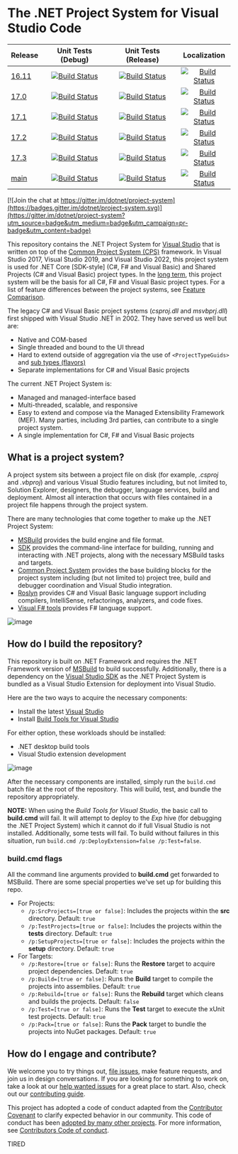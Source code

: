 # The .NET Project System for Visual Studio Code

| Release             | Unit Tests (Debug)                      | Unit Tests (Release)                      | Localization
|---------------------|:---------------------------------------:|:-----------------------------------------:|:------------:
| [16.11][1611Branch] | [![Build Status][1611Debug]][1611Build] | [![Build Status][1611Release]][1611Build] | [![Build Status][1611Spanish]][1611Build]
| [17.0][170Branch]   | [![Build Status][170Debug]][170Build]   | [![Build Status][170Release]][170Build]   | [![Build Status][170Spanish]][170Build]
| [17.1][171Branch]   | [![Build Status][171Debug]][171Build]   | [![Build Status][171Release]][171Build]   | [![Build Status][171Spanish]][171Build]
| [17.2][172Branch]   | [![Build Status][172Debug]][172Build]   | [![Build Status][172Release]][172Build]   | [![Build Status][172Spanish]][172Build]
| [17.3][173Branch]   | [![Build Status][173Debug]][173Build]   | [![Build Status][173Release]][173Build]   | [![Build Status][173Spanish]][173Build]
| [main][MainBranch]  | [![Build Status][MainDebug]][MainBuild] | [![Build Status][MainRelease]][MainBuild] | [![Build Status][MainSpanish]][MainBuild]

[![Join the chat at https://gitter.im/dotnet/project-system](https://badges.gitter.im/dotnet/project-system.svg)](https://gitter.im/dotnet/project-system?utm_source=badge&utm_medium=badge&utm_campaign=pr-badge&utm_content=badge)

This repository contains the .NET Project System for [Visual Studio](https://www.visualstudio.com/vs/) that is written on top of the [Common Project System (CPS)](https://github.com/microsoft/vsprojectsystem) framework. In Visual Studio 2017, Visual Studio 2019, and Visual Studio 2022, this project system is used for .NET Core [SDK-style] (C#, F# and Visual Basic) and Shared Projects (C# and Visual Basic) project types. In the [long term](docs/repo/roadmap.md), this project system will be the basis for all C#, F# and Visual Basic project types. For a list of feature differences between the project systems, see [Feature Comparison](docs/feature-comparison.md).

The legacy C# and Visual Basic project systems (*csproj.dll* and *msvbprj.dll*) first shipped with Visual Studio .NET in 2002. They have served us well but are:

- Native and COM-based
- Single threaded and bound to the UI thread
- Hard to extend outside of aggregation via the use of `<ProjectTypeGuids>` and [sub types (flavors)](https://docs.microsoft.com/en-us/visualstudio/extensibility/internals/project-types)
- Separate implementations for C# and Visual Basic projects

The current .NET Project System is:

- Managed and managed-interface based
- Multi-threaded, scalable, and responsive
- Easy to extend and compose via the Managed Extensibility Framework (MEF). Many parties, including 3rd parties, can contribute to a single project system.
- A single implementation for C#, F# and Visual Basic projects

## What is a project system?
A project system sits between a project file on disk (for example, *.csproj* and *.vbproj*) and various Visual Studio features including, but not limited to, Solution Explorer, designers, the debugger, language services, build and deployment. Almost all interaction that occurs with files contained in a project file happens through the project system.

There are many technologies that come together to make up the .NET Project System:

- [MSBuild](https://github.com/dotnet/msbuild) provides the build engine and file format.
- [SDK](https://github.com/dotnet/sdk) provides the command-line interface for building, running and interacting with .NET projects, along with the necessary MSBuild tasks and targets.
- [Common Project System](https://github.com/microsoft/vsprojectsystem) provides the base building blocks for the project system including (but not limited to) project tree, build and debugger coordination and Visual Studio integration.
- [Roslyn](https://github.com/dotnet/roslyn) provides C# and Visual Basic language support including compilers, IntelliSense, refactorings, analyzers, and code fixes.
- [Visual F# tools](https://github.com/dotnet/fsharp) provides F# language support.

![image](docs/repo/images/solution-explorer.png)

## How do I build the repository?
This repository is built on .NET Framework and requires the .NET Framework version of [MSBuild](https://docs.microsoft.com/en-us/visualstudio/msbuild/msbuild?view=vs-2022) to build successfully. Additionally, there is a dependency on the [Visual Studio SDK](https://docs.microsoft.com/en-us/visualstudio/extensibility/starting-to-develop-visual-studio-extensions?view=vs-2022) as the .NET Project System is bundled as a Visual Studio Extension for deployment into Visual Studio.

Here are the two ways to acquire the necessary components:
- Install the latest [Visual Studio](https://visualstudio.microsoft.com/downloads/)
- Install [Build Tools for Visual Studio](https://visualstudio.microsoft.com/downloads/?q=build+tools#build-tools-for-visual-studio-2022)

For either option, these workloads should be installed:
- .NET desktop build tools
- Visual Studio extension development

![image](docs/repo/images/workloads-for-building-the-repo.png)

After the necessary components are installed, simply run the `build.cmd` batch file at the root of the repository. This will build, test, and bundle the repository appropriately.

**NOTE:** When using the *Build Tools for Visual Studio*, the basic call to **build.cmd** will fail. It will attempt to deploy to the *Exp* hive (for debugging the .NET Project System) which it cannot do if full Visual Studio is not installed. Additionally, some tests will fail. To build without failures in this situation, run `build.cmd /p:DeployExtension=false /p:Test=false`.

### **build.cmd** flags
All the command line arguments provided to **build.cmd** get forwarded to MSBuild. There are some special properties we've set up for building this repo.
- For Projects:
  - `/p:SrcProjects=[true or false]`: Includes the projects within the **src** directory. Default: `true`
  - `/p:TestProjects=[true or false]`: Includes the projects within the **tests** directory. Default: `true`
  - `/p:SetupProjects=[true or false]`: Includes the projects within the **setup** directory. Default: `true`
- For Targets:
  - `/p:Restore=[true or false]`: Runs the **Restore** target to acquire project dependencies. Default: `true`
  - `/p:Build=[true or false]`: Runs the **Build** target to compile the projects into assemblies. Default: `true`
  - `/p:Rebuild=[true or false]`: Runs the **Rebuild** target which cleans and builds the projects. Default: `false`
  - `/p:Test=[true or false]`: Runs the **Test** target to execute the xUnit test projects. Default: `true`
  - `/p:Pack=[true or false]`: Runs the **Pack** target to bundle the projects into NuGet packages. Default: `true`

## How do I engage and contribute?
We welcome you to try things out, [file issues](https://github.com/dotnet/project-system/issues), make feature requests, and join us in design conversations. If you are looking for something to work on, take a look at our [help wanted issues](https://github.com/dotnet/project-system/issues?q=is%3Aopen+is%3Aissue+label%3A%22Help+Wanted%22) for a great place to start. Also, check out our [contributing guide](CONTRIBUTING.md).

This project has adopted a code of conduct adapted from the [Contributor Covenant](http://contributor-covenant.org/) to clarify expected behavior in our community. This code of conduct has been [adopted by many other projects](http://contributor-covenant.org/adopters/). For more information, see [Contributors Code of conduct](https://github.com/dotnet/home/blob/master/guidance/be-nice.md).

<!-- References -->

[MainBranch]: https://github.com/dotnet/project-system/tree/main
[MainDebug]: https://dev.azure.com/dnceng/public/_apis/build/status/dotnet/project-system/unit-tests?branchName=main&jobName=Windows_Debug&%20Debug&label=main
[MainRelease]: https://dev.azure.com/dnceng/public/_apis/build/status/dotnet/project-system/unit-tests?branchName=main&jobName=Windows_Release&%20Release&label=main
[MainSpanish]: https://dev.azure.com/dnceng/public/_apis/build/status/dotnet/project-system/unit-tests?branchName=main&jobName=Spanish&label=main
[MainBuild]: https://dev.azure.com/dnceng/public/_build/latest?definitionId=406&branchName=main

[1611Branch]: https://github.com/dotnet/project-system/tree/dev16.11.x
[1611Debug]: https://dev.azure.com/dnceng/public/_apis/build/status/dotnet/project-system/unit-tests?branchName=dev16.11.x&jobName=Windows_Debug&%20Debug&label=dev16.11.x
[1611Release]: https://dev.azure.com/dnceng/public/_apis/build/status/dotnet/project-system/unit-tests?branchName=dev16.11.x&jobName=Windows_Release&%20Release&label=dev16.11.x
[1611Spanish]: https://dev.azure.com/dnceng/public/_apis/build/status/dotnet/project-system/unit-tests?branchName=dev16.11.x&jobName=Spanish&label=dev16.11.x
[1611Build]: https://dev.azure.com/dnceng/public/_build/latest?definitionId=406&branchName=dev16.11.x

[170Branch]: https://github.com/dotnet/project-system/tree/dev17.0.x
[170Debug]: https://dev.azure.com/dnceng/public/_apis/build/status/dotnet/project-system/unit-tests?branchName=dev17.0.x&jobName=Windows_Debug&%20Debug&label=dev17.0.x
[170Release]: https://dev.azure.com/dnceng/public/_apis/build/status/dotnet/project-system/unit-tests?branchName=dev17.0.x&jobName=Windows_Release&%20Release&label=dev17.0.x
[170Spanish]: https://dev.azure.com/dnceng/public/_apis/build/status/dotnet/project-system/unit-tests?branchName=dev17.0.x&jobName=Spanish&label=dev17.0.x
[170Build]: https://dev.azure.com/dnceng/public/_build/latest?definitionId=406&branchName=dev17.0.x

TIRED

[171Branch]: https://github.com/dotnet/project-system/tree/dev17.1.x
[171Debug]: https://dev.azure.com/dnceng/public/_apis/build/status/dotnet/project-system/unit-tests?branchName=dev17.1.x&jobName=Windows_Debug&%20Debug&label=dev17.1.x
[171Release]: https://dev.azure.com/dnceng/public/_apis/build/status/dotnet/project-system/unit-tests?branchName=dev17.1.x&jobName=Windows_Release&%20Release&label=dev17.1.x
[171Spanish]: https://dev.azure.com/dnceng/public/_apis/build/status/dotnet/project-system/unit-tests?branchName=dev17.1.x&jobName=Spanish&label=dev17.1.x
[171Build]: https://dev.azure.com/dnceng/public/_build/latest?definitionId=406&branchName=dev17.1.x

[172Branch]: https://github.com/dotnet/project-system/tree/dev17.2.x
[172Debug]: https://dev.azure.com/dnceng/public/_apis/build/status/dotnet/project-system/unit-tests?branchName=dev17.2.x&jobName=Windows_Debug&%20Debug&label=dev17.2.x
[172Release]: https://dev.azure.com/dnceng/public/_apis/build/status/dotnet/project-system/unit-tests?branchName=dev17.2.x&jobName=Windows_Release&%20Release&label=dev17.2.x
[172Spanish]: https://dev.azure.com/dnceng/public/_apis/build/status/dotnet/project-system/unit-tests?branchName=dev17.2.x&jobName=Spanish&label=dev17.2.x
[172Build]: https://dev.azure.com/dnceng/public/_build/latest?definitionId=406&branchName=dev17.2.x

[173Branch]: https://github.com/dotnet/project-system/tree/dev17.3.x
[173Debug]: https://dev.azure.com/dnceng/public/_apis/build/status/dotnet/project-system/unit-tests?branchName=dev17.3.x&jobName=Windows_Debug&%20Debug&label=dev17.3.x
[173Release]: https://dev.azure.com/dnceng/public/_apis/build/status/dotnet/project-system/unit-tests?branchName=dev17.3.x&jobName=Windows_Release&%20Release&label=dev17.3.x
[173Spanish]: https://dev.azure.com/dnceng/public/_apis/build/status/dotnet/project-system/unit-tests?branchName=dev17.3.x&jobName=Spanish&label=dev17.3.x
[173Build]: https://dev.azure.com/dnceng/public/_build/latest?definitionId=406&branchName=dev17.3.x

